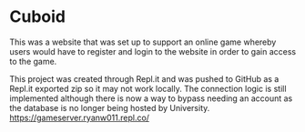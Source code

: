 # Cuboid  
  
This was a website that was set up to support an online game whereby users would have to register and login to the website in order to gain access to the game.  
  
This project was created through Repl.it and was pushed to GitHub as a Repl.it exported zip so it may not work locally. The connection logic is still implemented although there is now a way to bypass needing an account as the database is no longer being hosted by University. 
https://gameserver.ryanw011.repl.co/